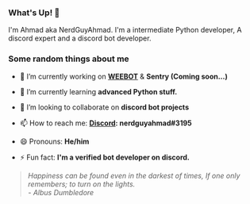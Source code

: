 ### What's Up! 👋

I'm Ahmad aka NerdGuyAhmad. I'm a intermediate Python developer, A discord expert and a discord bot developer.

### Some random things about me

- 🔭 I’m currently working on **[WEEBOT](https://dsc.gg/weebot)** & **Sentry (Coming soon...)**

- 🌱 I’m currently learning **advanced Python stuff.**

- 👯 I’m looking to collaborate on **discord bot projects**

- 📫 How to reach me: **[Discord](https://discord.gg): 
nerdguyahmad#3195**
- 😄 Pronouns: **He/him**

- ⚡ Fun fact: **I'm a verified bot developer on discord.**


> *Happiness can be found even in the darkest of times, If one only remembers; to turn on the lights.*  
*- Albus Dumbledore*
